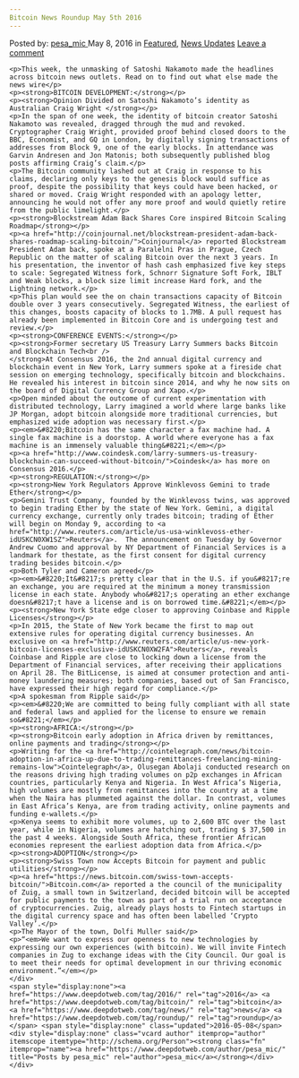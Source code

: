```yaml
---
Bitcoin News Roundup May 5th 2016
---
```

<article class="post-listing post-13985 post type-post status-publish format-standard has-post-thumbnail hentry  tag-3336 tag-bitcoin tag-news tag-roundup tag-week">
    <div class="post-inner">
        <span>Posted by: <a href="https://www.deepdotweb.com/author/pesa_mic/" title="">pesa_mic </a></span>
    <span>May 8, 2016</span>
    <span>in <a href="https://www.deepdotweb.com/category/deepdot-news/" rel="category tag">Featured</a>, <a href="https://www.deepdotweb.com/category/news-updates/" rel="category tag">News Updates</a></span>
    <span><a href="https://www.deepdotweb.com/2016/05/08/bitcoin-news-roundup-week-ending-may-5-2016/#respond">Leave a comment</a></span>
    </p>
    <div class="clear"></div>
    
    <p>This week, the unmasking of Satoshi Nakamoto made the headlines across bitcoin news outlets. Read on to find out what else made the news wire</p>
    <p><strong>BITCOIN DEVELOPMENT:</strong></p>
    <p><strong>Opinion Divided on Satoshi Nakamoto’s identity as Australian Craig Wright </strong></p>
    <p>In the span of one week, the identity of bitcoin creator Satoshi Nakamoto was revealed, dragged through the mud and revoked. Cryptographer Craig Wright, provided proof behind closed doors to the BBC, Economist, and GQ in London, by digitally signing transactions of addresses from Block 9, one of the early blocks. In attendance was Garvin Andresen and Jon Matonis; both subsequently published blog posts affirming Craig’s claim.</p>
    <p>The Bitcoin community lashed out at Craig in response to his claims, declaring only keys to the genesis block would suffice as proof, despite the possibility that keys could have been hacked, or shared or moved. Craig Wright responded with an apology letter, announcing he would not offer any more proof and would quietly retire from the public limelight.</p>
    <p><strong>Blockstream Adam Back Shares Core inspired Bitcoin Scaling Roadmap</strong></p>
    <p><a href="http://coinjournal.net/blockstream-president-adam-back-shares-roadmap-scaling-bitcoin/">Coinjournal</a> reported Blockstream President Adam back, spoke at a Paralelni Pras in Prague, Czech Republic on the matter of scaling Bitcoin over the next 3 years. In his presentation, the inventor of hash cash emphasized five key steps to scale: Segregated Witness fork, Schnorr Signature Soft Fork, IBLT and Weak blocks, a block size limit increase Hard fork, and the Lightning network.</p>
    <p>This plan would see the on chain transactions capacity of Bitcoin double over 3 years consecutively. Segregated Witness, the earliest of this changes, boosts capacity of blocks to 1.7MB. A pull request has already been implemented in Bitcoin Core and is undergoing test and review.</p>
    <p><strong>CONFERENCE EVENTS:</strong></p>
    <p><strong>Former secretary US Treasury Larry Summers backs Bitcoin and Blockchain Tech<br />
    </strong>At Consensus 2016, the 2nd annual digital currency and blockchain event in New York, Larry summers spoke at a fireside chat session on emerging technology, specifically bitcoin and blockchains. He revealed his interest in bitcoin since 2014, and why he now sits on the board of Digital Currency Group and Xapo.</p>
    <p>Open minded about the outcome of current experimentation with distributed technology, Larry imagined a world where large banks like JP Morgan, adopt bitcoin alongside more traditional currencies, but emphasized wide adoption was necessary first.</p>
    <p><em>&#8220;Bitcoin has the same character a fax machine had. A single fax machine is a doorstop. A world where everyone has a fax machine is an immensely valuable thing&#8221;</em></p>
    <p><a href="http://www.coindesk.com/larry-summers-us-treasury-blockchain-can-succeed-without-bitcoin/">Coindesk</a> has more on Consensus 2016.</p>
    <p><strong>REGULATION:</strong></p>
    <p><strong>New York Regulators Approve Winklevoss Gemini to trade Ether</strong></p>
    <p>Gemini Trust Company, founded by the Winklevoss twins, was approved to begin trading Ether by the state of New York. Gemini, a digital currency exchange, currently only trades bitcoin; trading of Ether will begin on Monday 9, according to <a href="http://www.reuters.com/article/us-usa-winklevoss-ether-idUSKCN0XW1SZ">Reuters</a>.  The announcement on Tuesday by Governor Andrew Cuomo and approval by NY Department of Financial Services is a landmark for thestate, as the first consent for digital currency trading besides bitcoin.</p>
    <p>Both Tyler and Cameron agreed</p>
    <p><em>&#8220;It&#8217;s pretty clear that in the U.S. if you&#8217;re an exchange, you are required at the minimum a money transmission license in each state. Anybody who&#8217;s operating an ether exchange doesn&#8217;t have a license and is on borrowed time.&#8221;</em></p>
    <p><strong>New York State edge closer to approving Coinbase and Ripple Licenses</strong></p>
    <p>In 2015, the State of New York became the first to map out extensive rules for operating digital currency businesses. An exclusive on <a href="http://www.reuters.com/article/us-new-york-bitcoin-licenses-exclusive-idUSKCN0XW2FA">Reuters</a>, reveals Coinbase and Ripple are close to locking down a license from the Department of Financial services, after receiving their applications on April 28. The BitLicense, is aimed at consumer protection and anti-money laundering measures; both companies, based out of San Francisco, have expressed their high regard for compliance.</p>
    <p>A spokesman from Ripple said</p>
    <p><em>&#8220;We are committed to being fully compliant with all state and federal laws and applied for the license to ensure we remain so&#8221;</em></p>
    <p><strong>AFRICA:</strong></p>
    <p><strong>Bitcoin early adoption in Africa driven by remittances, online payments and trading</strong></p>
    <p>Writing for the <a href="http://cointelegraph.com/news/bitcoin-adoption-in-africa-up-due-to-trading-remittances-freelancing-mining-remains-low">Cointelegraph</a>, Olusegan Abolaji conducted research on the reasons driving high trading volumes on p2p exchanges in African countries, particularly Kenya and Nigeria. In West Africa’s Nigeria, high volumes are mostly from remittances into the country at a time when the Naira has plummeted against the dollar. In contrast, volumes in East Africa’s Kenya, are from trading activity, online payments and funding e-wallets.</p>
    <p>Kenya seems to exhibit more volumes, up to 2,600 BTC over the last year, while in Nigeria, volumes are hatching out, trading $ 37,500 in the past 4 weeks. Alongside South Africa, these frontier African economies represent the earliest adoption data from Africa.</p>
    <p><strong>ADOPTION</strong></p>
    <p><strong>Swiss Town now Accepts Bitcoin for payment and public utilities</strong></p>
    <p><a href="https://news.bitcoin.com/swiss-town-accepts-bitcoin/">Bitcoin.com</a> reported a the council of the municipality of Zuig, a small town in Switzerland, decided bitcoin will be accepted for public payments to the town as part of a trial run on acceptance of cryptocurrencies. Zuig, already plays hosts to Fintech startups in the digital currency space and has often been labelled ‘Crypto Valley’.</p>
    <p>The Mayor of the town, Dolfi Muller said</p>
    <p>“<em>We want to express our openness to new technologies by expressing our own experiences (with bitcoin). We will invite Fintech companies in Zug to exchange ideas with the City Council. Our goal is to meet their needs for optimal development in our thriving economic environment.”</em></p>
    </div>
    <span style="display:none"><a href="https://www.deepdotweb.com/tag/2016/" rel="tag">2016</a> <a href="https://www.deepdotweb.com/tag/bitcoin/" rel="tag">bitcoin</a> <a href="https://www.deepdotweb.com/tag/news/" rel="tag">news</a> <a href="https://www.deepdotweb.com/tag/roundup/" rel="tag">roundup</a> </span> <span style="display:none" class="updated">2016-05-08</span>
    <div style="display:none" class="vcard author" itemprop="author" itemscope itemtype="http://schema.org/Person"><strong class="fn" itemprop="name"><a href="https://www.deepdotweb.com/author/pesa_mic/" title="Posts by pesa_mic" rel="author">pesa_mic</a></strong></div>
    </div>
</article>

